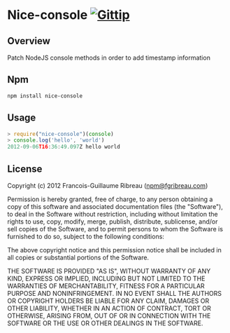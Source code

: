 Nice-console [![Gittip](http://badgr.co/gittip/fgribreau.png)](https://www.gittip.com/fgribreau/)
=================

Overview
--------

 Patch NodeJS console methods in order to add timestamp information

Npm
------------

```bash
npm install nice-console
```

Usage
--------
```JavaScript
> require("nice-console")(console)
> console.log('hello', 'world')
2012-09-06T16:36:49.097Z hello world
```

License
-------
Copyright (c) 2012 Francois-Guillaume Ribreau (npm@fgribreau.com)

Permission is hereby granted, free of charge, to any person obtaining a copy
of this software and associated documentation files (the "Software"), to deal
in the Software without restriction, including without limitation the rights
to use, copy, modify, merge, publish, distribute, sublicense, and/or sell
copies of the Software, and to permit persons to whom the Software is
furnished to do so, subject to the following conditions:

The above copyright notice and this permission notice shall be included in
all copies or substantial portions of the Software.

THE SOFTWARE IS PROVIDED "AS IS", WITHOUT WARRANTY OF ANY KIND, EXPRESS OR
IMPLIED, INCLUDING BUT NOT LIMITED TO THE WARRANTIES OF MERCHANTABILITY,
FITNESS FOR A PARTICULAR PURPOSE AND NONINFRINGEMENT. IN NO EVENT SHALL THE
AUTHORS OR COPYRIGHT HOLDERS BE LIABLE FOR ANY CLAIM, DAMAGES OR OTHER
LIABILITY, WHETHER IN AN ACTION OF CONTRACT, TORT OR OTHERWISE, ARISING FROM,
OUT OF OR IN CONNECTION WITH THE SOFTWARE OR THE USE OR OTHER DEALINGS IN
THE SOFTWARE.
